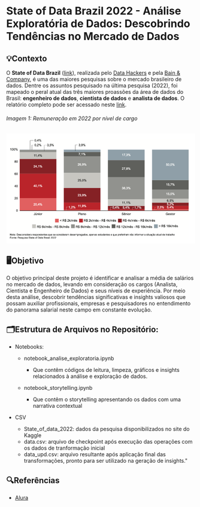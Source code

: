 # State of Data Brazil 2022 - Análise Exploratória de Dados: Descobrindo Tendências no Mercado de Dados

## 💡Contexto
O **State of Data Brazil** ([link](https://www.bain.com/contentassets/16494c60fcd045188615f05e728385b3/state-of-data2022_um-raio-x-dos-profissionais-de-dados-do-brasil.pdf)), realizada pelo [Data Hackers](https://www.datahackers.com.br/) e pela [Bain & Company](https://www.bain.com/), é uma das
maiores pesquisas sobre o mercado brasileiro de dados. Dentre os assuntos pesquisado na
última pesquisa (2022), foi mapeado o peral atual das três maiores proassões da área de
dados do Brasil: **engenheiro de dados**, **cientista de dados** e **analista de dados**. O relatório
completo pode ser acessado neste [link](https://www.stateofdata.com.br/).

###### Imagem 1: Remuneração em 2022 por nível de cargo
<img src="grafico-stateofbrazil-2022.png">


## 🖥️Objetivo
O objetivo principal deste projeto é identificar e analisar a média de salários no mercado de dados, levando em consideração os cargos (Analista, Cientista e Engenheiro de Dados) e seus níveis de experiência. Por meio desta análise, descobrir tendências significativas e insights valiosos que possam auxiliar profissionais, empresas e pesquisadores no entendimento do panorama salarial neste campo em constante evolução.


##  🗂️Estrutura de Arquivos no Repositório:
* Notebooks: 
    - notebook_analise_exploratoria.ipynb
        - Que contêm códigos de leitura, limpeza, gráficos e insights relacionados à análise e exploração de dados.
    
    - notebook_storytelling.ipynb
        - Que contêm o storytelling apresentando os dados com uma narrativa contextual

* CSV
    - State_of_data_2022: dados da pesquisa disponibilizados no site do Kaggle
    - data.csv: arquivo de checkpoint após execução das operações com os dados de tranformação inicial
    - data_upd.csv: arquivo resultante após aplicação final das transformações, pronto para ser utilizado na geração de insights."


## 🔍Referências
- [Alura](https://www.alura.com.br/)